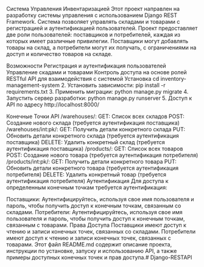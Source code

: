 Система Управления Инвентаризацией
Этот проект направлен на разработку системы управления с использованием Django REST Framework. Система позволяет управлять складами и товарами с регистрацией и аутентификацией пользователей. Проект предоставляет две роли пользователей: поставщиков и потребителей, каждая из которых имеет различные привилегии. Поставщики могут добавлять товары на склад, а потребители могут их получать, с ограничениями на доступ и количество товаров на складе.

Возможности
Регистрация и аутентификация пользователей
Управление скадами и товарами
Контроль доступа на основе ролей
RESTful API для взаимодействия с системой
Установка
cd inventory-management-system 2. Установить зависимости: pip install -r requirements.txt 3. Применить миграции: python manage.py migrate 4. Запустить сервер разработки: python manage.py runserver 5. Доступ к API по адресу http://localhost:8000/

Конечные Точки API
/warehouses/:
GET: Список всех складов
POST: Создание нового склада (требуется аутентификация поставщика)
/warehouses/int:pk/:
GET: Получить детали конкретного склада
PUT: Обновить детали конкретного склада (требуется аутентификация поставщика)
DELETE: Удалить конкретный склад (требуется аутентификация поставщика)
/products/:
GET: Список всех товаров
POST: Создание нового товара (требуется аутентификация потребителя)
/products/int:pk/:
GET: Получить детали конкретного товара
PUT: Обновить детали конкретного товара (требуется аутентификация потребителя)
DELETE: Удалить конкретный товар (требуется аутентификация потребителя)
Аутентификация
Для доступа к определенным конечным точкам требуется аутентификация:

Поставщики: Аутентифицируйтесь, используя свое имя пользователя и пароль, чтобы получить доступ к конечным точкам, связанным со складами.
Потребители: Аутентифицируйтесь, используя свое имя пользователя и пароль, чтобы получить доступ к конечным точкам, связанным с товарами.
Права Доступа
Поставщики имеют доступ к чтению и записи конечных точек, связанных со складами.
Потребители имеют доступ к чтению и записи конечных точек, связанных с товарами.
Этот файл README.md содержит описание проекта, инструкции по установке, запуску и использованию API, а также примеры доступных конечных точек и прав доступа.# Django-RESTAPI
